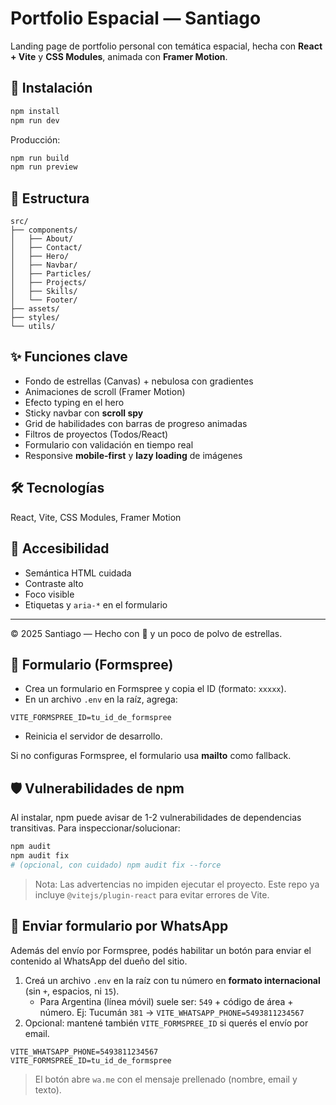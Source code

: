 
# Portfolio Espacial — Santiago

Landing page de portfolio personal con temática espacial, hecha con **React + Vite** y **CSS Modules**, animada con **Framer Motion**.

## 🚀 Instalación
```bash
npm install
npm run dev
```
Producción:
```bash
npm run build
npm run preview
```

## 🧱 Estructura
```
src/
├── components/
│   ├── About/
│   ├── Contact/
│   ├── Hero/
│   ├── Navbar/
│   ├── Particles/
│   ├── Projects/
│   ├── Skills/
│   └── Footer/
├── assets/
├── styles/
└── utils/
```

## ✨ Funciones clave
- Fondo de estrellas (Canvas) + nebulosa con gradientes
- Animaciones de scroll (Framer Motion)
- Efecto typing en el hero
- Sticky navbar con **scroll spy**
- Grid de habilidades con barras de progreso animadas
- Filtros de proyectos (Todos/React)
- Formulario con validación en tiempo real
- Responsive **mobile‑first** y **lazy loading** de imágenes

## 🛠 Tecnologías
React, Vite, CSS Modules, Framer Motion

## 🔑 Accesibilidad
- Semántica HTML cuidada
- Contraste alto
- Foco visible
- Etiquetas y `aria-*` en el formulario

---

© 2025 Santiago — Hecho con 💙 y un poco de polvo de estrellas.


## 📮 Formulario (Formspree)
- Crea un formulario en Formspree y copia el ID (formato: `xxxxx`).
- En un archivo `.env` en la raíz, agrega:
```
VITE_FORMSPREE_ID=tu_id_de_formspree
```
- Reinicia el servidor de desarrollo.

Si no configuras Formspree, el formulario usa **mailto** como fallback.

## 🛡 Vulnerabilidades de npm
Al instalar, npm puede avisar de 1-2 vulnerabilidades de dependencias transitivas. Para inspeccionar/solucionar:
```bash
npm audit
npm audit fix
# (opcional, con cuidado) npm audit fix --force
```
> Nota: Las advertencias no impiden ejecutar el proyecto. Este repo ya incluye `@vitejs/plugin-react` para evitar errores de Vite.


## 💬 Enviar formulario por WhatsApp
Además del envío por Formspree, podés habilitar un botón para enviar el contenido al WhatsApp del dueño del sitio.

1. Creá un archivo `.env` en la raíz con tu número en **formato internacional** (sin `+`, espacios, ni `15`).
   - Para Argentina (línea móvil) suele ser: `549` + código de área + número. Ej: Tucumán `381` → `VITE_WHATSAPP_PHONE=5493811234567`
2. Opcional: mantené también `VITE_FORMSPREE_ID` si querés el envío por email.

```
VITE_WHATSAPP_PHONE=5493811234567
VITE_FORMSPREE_ID=tu_id_de_formspree
```
> El botón abre `wa.me` con el mensaje prellenado (nombre, email y texto).
